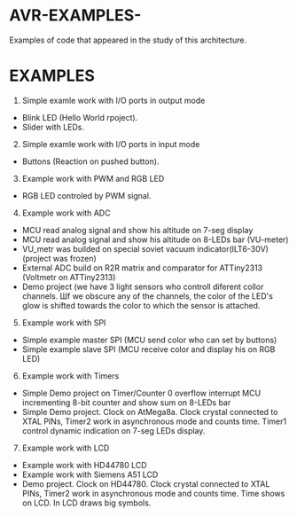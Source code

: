 # AVR-EXAMPLES-
Examples of code that appeared in the study of this architecture.

# EXAMPLES

1. Simple examle work with I/O ports in output mode
  - Blink LED (Hello World rpoject).
  - Slider with LEDs.

2. Simple examle work with I/O ports in input mode 
  - Buttons (Reaction on pushed button).
  
3. Example work with PWM and RGB LED
  - RGB LED controled by PWM signal.
  
4. Example work with ADC
  - MCU read analog signal and show his altitude on 7-seg display
  - MCU read analog signal and show his altitude on 8-LEDs bar (VU-meter)
  - VU_metr was builded on special soviet vacuum indicator(ILT6-30V) (project was frozen)
  - External ADC build on R2R matrix and comparator for ATTiny2313 (Voltmetr on ATTiny2313)
  - Demo project (we have 3 light sensors who controll diferent collor channels. Шf we obscure any of the channels, the color of the LED's     glow is shifted towards the color to which the sensor is attached.
  
5. Example work with SPI
  - Simple example master SPI (MCU send color who can set by buttons)
  - Simple example slave SPI (MCU receive color and display his on RGB LED)
  
6. Example work with Timers
  - Simple Demo project on Timer/Counter 0 overflow interrupt MCU incrementing 8-bit counter and show sum on 8-LEDs bar
  - Simple Demo project. Clock on AtMega8a. Clock crystal connected to XTAL PINs, Timer2 work in asynchronous mode and counts time. Timer1     control dynamic indication on 7-seg LEDs display.
  
7. Example work with LCD
  - Example work with HD44780 LCD
  - Example work with Siemens A51 LCD
  - Demo project. Clock on HD44780. Clock crystal connected to XTAL PINs, Timer2 work in asynchronous mode and counts time. Time shows on     LCD. In LCD draws big symbols.
